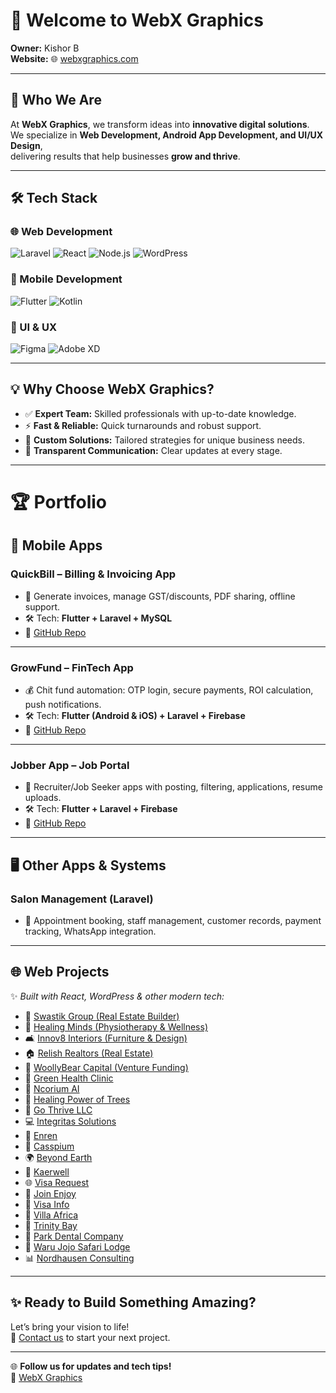 # 👋 Welcome to WebX Graphics

**Owner:** Kishor B  
**Website:** 🌐 [webxgraphics.com](https://webxgraphics.com/)

---

## 🚀 Who We Are

At **WebX Graphics**, we transform ideas into **innovative digital solutions**.  
We specialize in **Web Development, Android App Development, and UI/UX Design**,  
delivering results that help businesses **grow and thrive**.

---

## 🛠️ Tech Stack

### 🌐 Web Development
![Laravel](https://img.shields.io/badge/Laravel-FF2D20?style=for-the-badge&logo=laravel&logoColor=white)
![React](https://img.shields.io/badge/React-20232A?style=for-the-badge&logo=react&logoColor=61DAFB)
![Node.js](https://img.shields.io/badge/Node.js-339933?style=for-the-badge&logo=nodedotjs&logoColor=white)
![WordPress](https://img.shields.io/badge/WordPress-21759B?style=for-the-badge&logo=wordpress&logoColor=white)

### 📱 Mobile Development
![Flutter](https://img.shields.io/badge/Flutter-02569B?style=for-the-badge&logo=flutter&logoColor=white)
![Kotlin](https://img.shields.io/badge/Kotlin-0095D5?style=for-the-badge&logo=kotlin&logoColor=white)

### 🎨 UI & UX
![Figma](https://img.shields.io/badge/Figma-F24E1E?style=for-the-badge&logo=figma&logoColor=white)
![Adobe XD](https://img.shields.io/badge/AdobeXD-FF61F6?style=for-the-badge&logo=adobexd&logoColor=white)

---

## 💡 Why Choose WebX Graphics?

- ✅ **Expert Team:** Skilled professionals with up-to-date knowledge.  
- ⚡ **Fast & Reliable:** Quick turnarounds and robust support.  
- 🧩 **Custom Solutions:** Tailored strategies for unique business needs.  
- 🤝 **Transparent Communication:** Clear updates at every stage.  

---

# 🏆 Portfolio

## 📱 Mobile Apps

### **QuickBill – Billing & Invoicing App**
- 📄 Generate invoices, manage GST/discounts, PDF sharing, offline support.  
- 🛠️ Tech: **Flutter + Laravel + MySQL**  
- 🔗 [GitHub Repo](https://github.com/webxgraphicsindia/QuickBill)

---

### **GrowFund – FinTech App**
- 💰 Chit fund automation: OTP login, secure payments, ROI calculation, push notifications.  
- 🛠️ Tech: **Flutter (Android & iOS) + Laravel + Firebase**  
- 🔗 [GitHub Repo](https://github.com/webxgraphicsindia/GrowFund)

---

### **Jobber App – Job Portal**
- 👔 Recruiter/Job Seeker apps with posting, filtering, applications, resume uploads.  
- 🛠️ Tech: **Flutter + Laravel + Firebase**  
- 🔗 [GitHub Repo](https://github.com/webxgraphicsindia/Jobber)

---

## 🖥️ Other Apps & Systems

### **Salon Management (Laravel)**  
- 💇 Appointment booking, staff management, customer records, payment tracking, WhatsApp integration.  

---

## 🌐 Web Projects

✨ _Built with React, WordPress & other modern tech:_  

- 🏢 [Swastik Group (Real Estate Builder)](https://swastikgroup.org.in/)  
- 🧘 [Healing Minds (Physiotherapy & Wellness)](https://akhealingminds.com/)  
- 🛋️ [Innov8 Interiors (Furniture & Design)](https://innov8-interior.com/)  
- 🏠 [Relish Realtors (Real Estate)](https://relishrealtors.com/)  
- 💼 [WoollyBear Capital (Venture Funding)](https://woollybearcap.com/)  
- 🌿 [Green Health Clinic](https://www.greenhealthclinic.com/)  
- 🤖 [Ncorium AI](https://ncorium.ai/)  
- 🌳 [Healing Power of Trees](https://healingpoweroftrees.com/)  
- 🚀 [Go Thrive LLC](https://gothrivellc.net/)  
- 💻 [Integritas Solutions](https://integritassolutions.net/)  
- 🔬 [Enren](https://enrenstaging.com/)  
- 🏢 [Casspium](https://casspium.com/)  
- 🌍 [Beyond Earth](https://beyondearth.org/)  
- 🏥 [Kaerwell](https://kaerwell.com/)  
- 🌐 [Visa Request](https://www.visarequest.co.za/)  
- 🎉 [Join Enjoy](https://joinenjoy.net/)  
- 🛂 [Visa Info](https://visainfo.co.za/)  
- 🏡 [Villa Africa](https://villaafrica.co.za/)  
- 🌊 [Trinity Bay](https://www.trinitybay.org/)  
- 🦷 [Park Dental Company](https://www.parkdentalcompany.com/)  
- 🦁 [Waru Jojo Safari Lodge](https://warujojosafarilodge.com/)  
- 📊 [Nordhausen Consulting](https://www.nordhausenconsulting.com/)  

---

## ✨ Ready to Build Something Amazing?

Let’s bring your vision to life!  
📩 [Contact us](https://webxgraphics.com/contact) to start your next project.  

---

🌐 **Follow us for updates and tech tips!**  
🔗 [WebX Graphics](https://webxgraphics.com/)  
